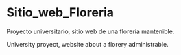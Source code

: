 # Sitio_web_Floreria
Proyecto universitario, sitio web de una florería mantenible.

University proyect, website about a florery administrable.
